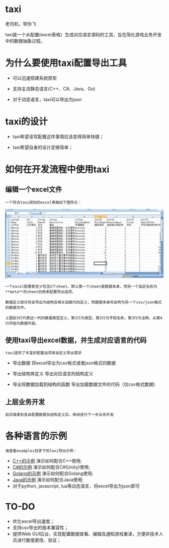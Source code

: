 # taxi

老司机，带你飞

taxi是一个从配置(excel表格）生成对应语言源码的工具，旨在简化游戏业务开发中的数据抽象过程。


# 为什么要使用taxi配置导出工具


* 可以迅速搭建系统原型

* 支持主流静态语言(C++、C#、Java、Go)

* 对于动态语言，taxi可以导出为json


# taxi的设计

* taxi希望读写配置这件事情应该变得简单快捷；

* taxi希望自身的设计足够简单；


# 如何在开发流程中使用taxi

## 编辑一个excel文件

    一个符合taxi规则的excel表格如下图所示：

![example](doc/img1.png)

    一个excel配置表至少包含2个sheet，默认第一个sheet是数据本身，而另一个指定名称为**meta**的sheet则用来配置导出选项。

    数据定义部分将会导出为结构及相关函数代码定义，而数据本身将会转为另一个csv/json格式的数据文件。

    上图前3行代表这一列的数据类型定义，第1行为类型，第2行为字段名称，第3行为注释，从第4行开始为数据内容。


## 使用taxi导出excel数据，并生成对应语言的代码
    
    taxi提供了丰富的配置选项来自定义导出需求
    
    
* 导出数据
    将excel导出为csv格式或者json格式的数据

* 导出结构体定义
    导出对应语言的结构定义

* 导出将数据加载到结构的函数
    导出加载数据文件的代码（仅csv格式数据)
    
## 上层业务开发

    前后端拿到各自配置数据及结构定义后，继续进行下一步业务开发

# 各种语言的示例

    请查看examples目录下的taxi导出示例：

* [C++的示例](examples/Cpp) 演示如何配合C++使用;
* [C#的示例](examples/CSharp) 演示如何配合C#(Unity)使用;
* [Golang的示例](examples/Go) 演示如何配合Golang使用;
* [Java的示例](examples/Java) 演示如何配合Java使用;
* 对于python, javascript, lua等动态语言，将excel导出为json即可


# TO-DO

* 优化excel导出速度；
* 支持csv导出的版本兼容性；
* 提供Web GUI后台，实现配置数据查看、编辑及通知游戏重读，方便非技术人员进行数值更改、验证；
